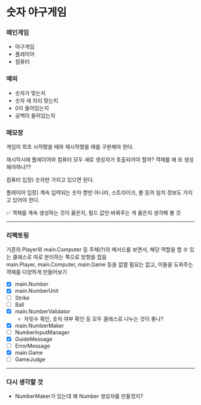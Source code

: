 # 숫자 야구게임

### 메인게임
- 야구게임
- 플레이어
- 컴퓨터

### 예외
- 숫자가 맞는지
- 숫자 세 자리 맞는지
- 0이 들어있는지
- 공백이 들어있는지

### 메모장
게임이 최초 시작됐을 때와 재시작했을 때를 구분해야 한다.

재시작시에 플레이어와 컴퓨터 모두 새로 생성자가 호출되어야 할까?
객체를 왜 또 생성해야하나??

컴퓨터 입장)
숫자만 가지고 있으면 된다.

플레이어 입장)
계속 입력되는 숫자 뿐만 아니라, 스트라이크, 볼 등의 일치 정보도 가지고 있어야 한다.

✅ 객체를 계속 생성하는 것이 옳은지, 필드 값만 바꿔주는 게 옳은지 생각해 볼 것

---

### 리팩토링
기존의 Player와 main.Computer 등 주체(?)의 메서드를 보면서, 해당 역할을 할 수 있는 클래스로 따로 분리하는 쪽으로 방향을 잡음 <br>
main.Player, main.Computer, main.Game 등을 없앨 필요는 없고, 이들을 도와주는 객체를 다양하게 만들어보기 <br>

- [x] main.Number
- [x] main.NumberUnit
- [ ] Strike
- [ ] Ball
- [x] main.NumberValidator
  - 자릿수 확인, 숫자 여부 확인 등 모두 클래스로 나누는 것이 좋나?
- [x] main.NumberMaker
- [ ] NumberInputManager 
- [x] GuideMessage
- [ ] ErrorMessage
- [x] main.Game
- [ ] GameJudge

---

### 다시 생각할 것
- NumberMaker가 있는데 왜 Number 생성자를 만들었지? 
